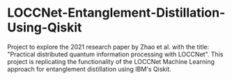 # LOCCNet-Entanglement-Distillation-Using-Qiskit
Project to explore the 2021 research paper by Zhao et al. with the title: "Practical distributed quantum information processing with LOCCNet". This project is replicating the functionality of the LOCCNet Machine Learning approach for entanglement distillation using IBM's Qiskit.
